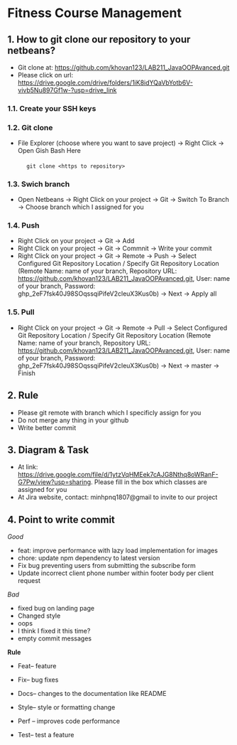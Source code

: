 # Fitness Course Management
## 1. How to git clone our repository to your netbeans?
- Git clone at: https://github.com/khovan123/LAB211_JavaOOPAvanced.git
- Please click on url: https://drive.google.com/drive/folders/1iK8idYQaVbYotb6V-vivb5Nu897Gf1w-?usp=drive_link
### 1.1. Create your SSH keys
### 1.2. Git clone
- File Explorer (choose where you want to save project) -> Right Click -> Open Gish Bash Here
#### 
          git clone <https to repository>
### 1.3. Swich branch
- Open Netbeans -> Right Click on your project -> Git -> Switch To Branch -> Choose branch which I assigned for you
### 1.4. Push
- Right Click on your project -> Git -> Add
- Right Click on your project -> Git -> Commnit -> Write your commit
- Right Click on your project -> Git -> Remote -> Push -> Select Configured Git Repository Location / Specify Git Repository Location (Remote Name: name of your branch, Repository URL: https://github.com/khovan123/LAB211_JavaOOPAvanced.git, User: name of your branch, Password: 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) -> Next -> Apply all

### 1.5. Pull
- Right Click on your project -> Git -> Remote -> Pull -> Select Configured Git Repository Location / Specify Git Repository Location (Remote Name: name of your branch, Repository URL: https://github.com/khovan123/LAB211_JavaOOPAvanced.git, User: name of your branch, Password: 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) -> Next -> master -> Finish
          
## 2. Rule
- Please git remote with branch which I specificly assign for you
- Do not merge any thing in your github
- Write better commit

## 3. Diagram & Task
- At link: https://drive.google.com/file/d/1ytzVqHMEek7cAJG8Nthq8oWRanF-G7Pw/view?usp=sharing. Please fill in the box which classes are assigned for you
- At Jira website, contact: minhpnq1807@gmail to invite to our project

## 4. Point to write commit
*Good*
- feat: improve performance with lazy load implementation for images
- chore: update npm dependency to latest version
- Fix bug preventing users from submitting the subscribe form
- Update incorrect client phone number within footer body per client request

*Bad*
- fixed bug on landing page
- Changed style
- oops
- I think I fixed it this time?
- empty commit messages

**Rule**
- Feat– feature

- Fix– bug fixes

- Docs– changes to the documentation like README

- Style– style or formatting change 

- Perf – improves code performance

- Test– test a feature
